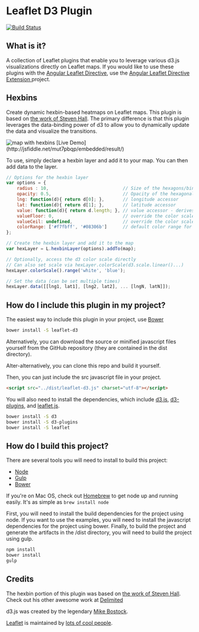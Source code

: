# Leaflet D3 Plugin

[![Build Status][travis-image]][travis-url]

## What is it?
A collection of Leaflet plugins that enable you to leverage various d3.js visualizations directly on Leaflet maps. If you would like to use these plugins with the [Angular Leaflet Directive](https://github.com/tombatossals/angular-leaflet-directive), use the [Angular Leaflet Directive Extension ](https://github.com/Asymmetrik/angular-leaflet-directive-ext) project.

## Hexbins
Create dynamic hexbin-based heatmaps on Leaflet maps. This plugin is based on [the work of Steven Hall](http://www.delimited.io/blog/2013/12/1/hexbins-with-d3-and-leaflet-maps). The primary difference is that this plugin leverages the data-binding power of d3 to allow you to dynamically update the data and visualize the transitions.

<img src="https://cloud.githubusercontent.com/assets/480701/4594707/d995541a-5091-11e4-9955-5938b1cb977a.png" alt="map with hexbins"/>
[Live Demo](http://jsfiddle.net/mut7pbqp/embedded/result/)

To use, simply declare a hexbin layer and add it to your map. You can then add data to the layer.

```js
// Options for the hexbin layer
var options = {
	radius : 10,							// Size of the hexagons/bins
	opacity: 0.5,							// Opacity of the hexagonal layer
	lng: function(d){ return d[0]; },		// longitude accessor
	lat: function(d){ return d[1]; },		// latitude accessor
	value: function(d){ return d.length; },	// value accessor - derives the bin value
	valueFloor: 0,							// override the color scale domain low value
	valueCeil: undefined,					// override the color scale domain high value
	colorRange: ['#f7fbff', '#08306b']		// default color range for the heat map
};

// Create the hexbin layer and add it to the map
var hexLayer = L.hexbinLayer(options).addTo(map);

// Optionally, access the d3 color scale directly
// Can also set scale via hexLayer.colorScale(d3.scale.linear()...)
hexLayer.colorScale().range('white', 'blue');

// Set the data (can be set multiple times)
hexLayer.data([[lng1, lat1], [lng2, lat2], ... [lngN, latN]]);

```

## How do I include this plugin in my project?
The easiest way to include this plugin in your project, use [Bower](http://bower.io)

```bash
bower install -S leaflet-d3
```

Alternatively, you can download the source or minified javascript files yourself from the GitHub repository (they are contained in the dist directory).

Alter-alternatively, you can clone this repo and build it yourself.

Then, you can just include the src javascript file in your project.
```html
<script src="../dist/leaflet-d3.js" charset="utf-8"></script>
```

You will also need to install the dependencies, which include [d3.js](http://www.d3js.org), [d3-plugins](https://github.com/d3/d3-plugins), and [leaflet.js](http://leafletjs.com/).

```bash
bower install -S d3
bower install -S d3-plugins
bower install -S leaflet
```

## How do I build this project?
There are several tools you will need to install to build this project:
* [Node](http://nodejs.org/)
* [Gulp](http://http://gulpjs.com/)
* [Bower](http://bower.io)

If you're on Mac OS, check out [Homebrew](https://github.com/mxcl/homebrew) to get node up and running easily. It's as simple as `brew install node`

First, you will need to install the build dependencies for the project using node. If you want to use the examples, you will need to install the javascript dependencies for the project using bower. Finally, to build the project and generate the artifacts in the /dist directory, you will need to build the project using gulp. 

```bash
npm install
bower install
gulp
```

## Credits
The hexbin portion of this plugin was based on [the work of Steven Hall](http://www.delimited.io/blog/2013/12/1/hexbins-with-d3-and-leaflet-maps). Check out his other awesome work at [Delimited](http://www.delimited.io/)

d3.js was created by the legendary [Mike Bostock](https://github.com/mbostock).

[Leaflet](http://leafletjs.com/) is maintained by [lots of cool people](https://github.com/Leaflet/Leaflet/graphs/contributors).

[travis-url]: https://travis-ci.org/Asymmetrik/leaflet-d3/
[travis-image]: https://travis-ci.org/Asymmetrik/leaflet-d3.svg
